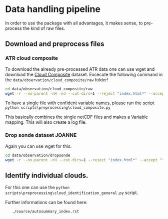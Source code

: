 # Data handling pipeline

In order to use the package with all advantages, it makes sense, to pre-process the kind of raw files.


## Download and preprocess files


### ATR cloud composite
To download the already pre-processed ATR data one can use wget and download the [Cloud Composite](https://observations.ipsl.fr/aeris/eurec4a-data/AIRCRAFT/ATR/PMA/PROCESSED/CloudComposite/) dataset.
Excecute the following command in the ``data/observation/cloud_composite/raw`` folder!
```` bash
cd data/observation/cloud_composite/raw
wget -r --no-parent -nH -nd --cut-dirs=1 --reject "index.html*" --accept "*.nc" -P SPECIFYTHIS https://observations.ipsl.fr/aeris/eurec4a-data/AIRCRAFT/ATR/PMA/PROCESSED/CloudComposite/
````

To have a single file with confident variable names, please run the script ``python scripts\preprocessing\cloud_composite.py``

This basically combines the single netCDF files and makes a Variable mapping.
This will also create a log file.

### Drop sonde dataset JOANNE

Again you can use wget for this.

```` bash
cd data/observation/dropsonde
wget -r --no-parent -nH --cut-dirs=1 --reject "index.html*" --accept "*.nc" -P SPECIFYTHIS https://observations.ipsl.fr/aeris/eurec4a-data/PRODUCTS/MERGED-MEASUREMENTS/JOANNE/v2.0.0/SPECIFYTHIS/
````


## Identify individual clouds.

For this one can use the ``python scripts\preprocessing\cloud_identification_general.py`` script. 

Further informations can be found here: 
```{eval-rst}
   ./source/autosummary_index.rst
```